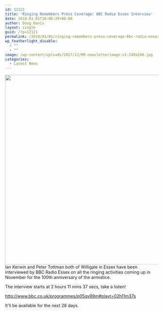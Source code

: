 ```yaml
---
id: 12121
title: 'Ringing Remembers Press Coverage: BBC Radio Essex Interview'
date: 2018-01-01T16:06:29+00:00
author: Doug Davis
layout: single
guid: /?p=12121
permalink: /2018/01/01/ringing-remembers-press-coverage-bbc-radio-essex-interview/
wp_featherlight_disable:
  - ""
  - ""
image: /wp-content/uploads/2017/12/RR-newsletterimage-v1-240x240.jpg
categories:
  - Latest News
---
```

<img loading="lazy" class="size-full wp-image-12011 alignleft" src="https://cccbr.org.uk/wp-content/uploads/2017/12/RR-newsletterimage-v1.jpg" alt="" width="1458" height="625" srcset="https://cccbr.org.uk/wp-content/uploads/2017/12/RR-newsletterimage-v1.jpg 1458w, https://cccbr.org.uk/wp-content/uploads/2017/12/RR-newsletterimage-v1-300x129.jpg 300w, https://cccbr.org.uk/wp-content/uploads/2017/12/RR-newsletterimage-v1-768x329.jpg 768w, https://cccbr.org.uk/wp-content/uploads/2017/12/RR-newsletterimage-v1-1024x439.jpg 1024w, https://cccbr.org.uk/wp-content/uploads/2017/12/RR-newsletterimage-v1-600x257.jpg 600w" sizes="(max-width: 1458px) 100vw, 1458px" />Ian Kerwin and Peter Tottman both of Willigale in Essex have been interviewed by BBC Radio Essex on all the ringing activities coming up in November for the 100th anniversary of the armistice.

The interview starts at 2 hours 11 mins 37 secs, take a listen!

<http://www.bbc.co.uk/programmes/p05qv99m#playt=02h11m37s>

It&apos;ll be available for the next 28 days.
